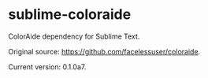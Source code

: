 # sublime-coloraide

ColorAide dependency for Sublime Text.

Original source: https://github.com/facelessuser/coloraide.

Current version:  0.1.0a7.
